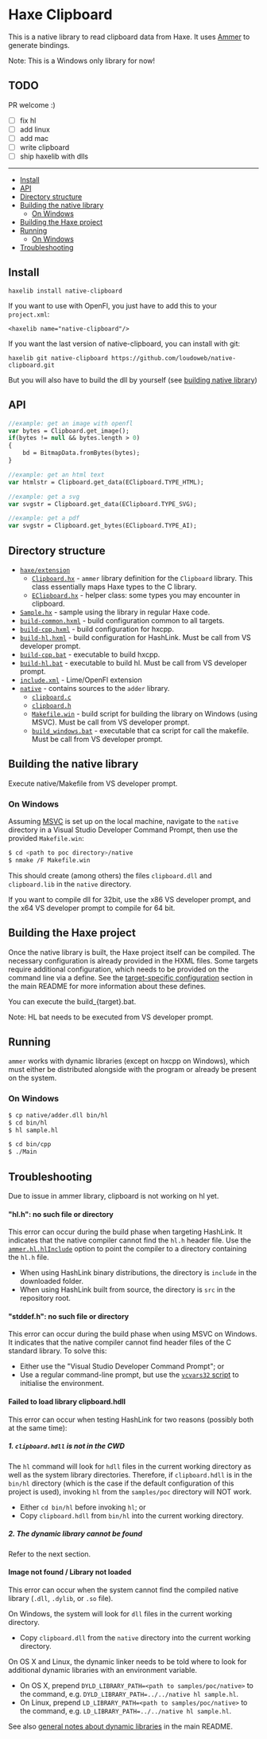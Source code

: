 # Haxe Clipboard

This is a native library to read clipboard data from Haxe.
It uses [Ammer](https://github.com/Aurel300/ammer/) to generate bindings.

Note: This is a Windows only library for now!

## TODO

PR welcome :)
- [ ] fix hl
- [ ] add linux
- [ ] add mac
- [ ] write clipboard
- [ ] ship haxelib with dlls

---
 - [Install](#install)
 - [API](#API)
 - [Directory structure](#directory-structure)
 - [Building the native library](#building-the-native-library)
   - [On Windows](#on-windows)
 - [Building the Haxe project](#building-the-haxe-project)
 - [Running](#running)
   - [On Windows](#on-windows-1)
 - [Troubleshooting](#troubleshooting)
 
## Install

`haxelib install native-clipboard`

If you want to use with OpenFl, you just have to add this to your `project.xml`:

`<haxelib name="native-clipboard"/>`

If you want the last version of native-clipboard, you can install with git:

`haxelib git native-clipboard https://github.com/loudoweb/native-clipboard.git`

But you will also have to build the dll by yourself (see [building native library](#building-the-native-library))

## API

```haxe
//example: get an image with openfl
var bytes = Clipboard.get_image();
if(bytes != null && bytes.length > 0)
{
	bd = BitmapData.fromBytes(bytes);
}

//example: get an html text
var htmlstr = Clipboard.get_data(EClipboard.TYPE_HTML);

//example: get a svg
var svgstr = Clipboard.get_data(EClipboard.TYPE_SVG);

//example: get a pdf
var svgstr = Clipboard.get_bytes(EClipboard.TYPE_AI);
```

## Directory structure

 - [`haxe/extension`](haxe/extension)
	- [`Clipboard.hx`](haxe/extension/Clipboard.hx) - `ammer` library definition for the `Clipboard` library. This class essentially maps Haxe types to the C library.
	- [`EClipboard.hx`](haxe/extension/EClipboard.hx) - helper class: some types you may encounter in clipboard.
 - [`Sample.hx`](Sample.hx) - sample using the library in regular Haxe code.
 - [`build-common.hxml`](build-common.hxml) - build configuration common to all targets.
 - [`build-cpp.hxml`](build-cpp.hxml) - build configuration for hxcpp.
 - [`build-hl.hxml`](build-hl.hxml) - build configuration for HashLink. Must be call from VS developer prompt.
 - [`build-cpp.bat`](build-cpp.bat) - executable to build hxcpp.
 - [`build-hl.bat`](build-hl.bat) - executable to build hl. Must be call from VS developer prompt.
 - [`include.xml`](include.xml) - Lime/OpenFl extension
 - [`native`](native) - contains sources to the `adder` library.
   - [`clipboard.c`](native/adder.c)
   - [`clipboard.h`](native/adder.h)
   - [`Makefile.win`](native/Makefile.win) - build script for building the library on Windows (using MSVC). Must be call from VS developer prompt.
   - [`build_windows.bat`](native/Makefile.win) - executable that ca script for call the makefile. Must be call from VS developer prompt.

## Building the native library

Execute native/Makefile from VS developer prompt.

### On Windows

Assuming [MSVC](https://visualstudio.microsoft.com/downloads/) is set up on the local machine, navigate to the `native` directory in a Visual Studio Developer Command Prompt, then use the provided `Makefile.win`:

```bash
$ cd <path to poc directory>/native
$ nmake /F Makefile.win
```

This should create (among others) the files `clipboard.dll` and `clipboard.lib` in the `native` directory.

If you want to compile dll for 32bit, use the x86 VS developer prompt, and the x64 VS developer prompt to compile for 64 bit.

## Building the Haxe project

Once the native library is built, the Haxe project itself can be compiled. The necessary configuration is already provided in the HXML files. Some targets require additional configuration, which needs to be provided on the command line via a define. See the [target-specific configuration](https://github.com/Aurel300/ammer#target-specifics) section in the main README for more information about these defines.

You can execute the build_{target}.bat.

Note: HL bat needs to be executed from VS developer prompt.

## Running

`ammer` works with dynamic libraries (except on hxcpp on Windows), which must either be distributed alongside with the program or already be present on the system. 


### On Windows

```bash
$ cp native/adder.dll bin/hl
$ cd bin/hl
$ hl sample.hl
```

```bash
$ cd bin/cpp
$ ./Main
```


## Troubleshooting

Due to issue in ammer library, clipboard is not working on hl yet.

#### "hl.h": no such file or directory

This error can occur during the build phase when targeting HashLink. It indicates that the native compiler cannot find the `hl.h` header file. Use the [`ammer.hl.hlInclude`](https://github.com/Aurel300/ammer#ammerhlhlinclude-ammerhlhllibrary-optional) option to point the compiler to a directory containing the `hl.h` file.

 - When using HashLink binary distributions, the directory is `include` in the downloaded folder.
 - When using HashLink built from source, the directory is `src` in the repository root.

#### "stddef.h": no such file or directory

This error can occur during the build phase when using MSVC on Windows. It indicates that the native compiler cannot find header files of the C standard library. To solve this:

 - Either use the "Visual Studio Developer Command Prompt"; or
 - Use a regular command-line prompt, but use the [`vcvars32` script](https://stackoverflow.com/questions/42805662/vsvars32-bat-in-visual-studio-2017) to initialise the environment.

#### Failed to load library clipboard.hdll

This error can occur when testing HashLink for two reasons (possibly both at the same time):

##### 1. `clipboard.hdll` is not in the CWD

The `hl` command will look for `hdll` files in the current working directory as well as the system library directories. Therefore, if `clipboard.hdll` is in the `bin/hl` directory (which is the case if the default configuration of this project is used), invoking `hl` from the `samples/poc` directory will NOT work.

 - Either `cd bin/hl` before invoking `hl`; or
 - Copy `clipboard.hdll` from `bin/hl` into the current working directory.

##### 2. The dynamic library cannot be found

Refer to the next section.

#### Image not found / Library not loaded

This error can occur when the system cannot find the compiled native library (`.dll`, `.dylib`, or `.so` file).

On Windows, the system will look for `dll` files in the current working directory.

 - Copy `clipboard.dll` from the `native` directory into the current working directory.

On OS X and Linux, the dynamic linker needs to be told where to look for additional dynamic libraries with an environment variable.

 - On OS X, prepend `DYLD_LIBRARY_PATH=<path to samples/poc/native>` to the command, e.g. `DYLD_LIBRARY_PATH=../../native hl sample.hl`.
 - On Linux, prepend `LD_LIBRARY_PATH=<path to samples/poc/native>` to the command, e.g. `LD_LIBRARY_PATH=../../native hl sample.hl`.

See also [general notes about dynamic libraries](https://github.com/Aurel300/ammer#general-notes-about-dynamic-libraries) in the main README.
